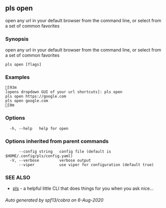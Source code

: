 ## pls open

open any url in your default browser from the command line, or select from a set of common favorites

### Synopsis

open any url in your default browser from the command line, or select from a set of common favorites

```
pls open [flags]
```

### Examples

```
[93m
[opens dropdown GUI of your url shortcuts]: pls open
pls open https://google.com
pls open google.com
[0m
```

### Options

```
  -h, --help   help for open
```

### Options inherited from parent commands

```
      --config string   config file (default is $HOME/.config/pls/config.yaml)
  -V, --verbose         verbose output
      --viper           use viper for configuration (default true)
```

### SEE ALSO

* [pls](pls.md)	 - a helpful little CLI that does things for you when you ask nice...

###### Auto generated by spf13/cobra on 6-Aug-2020
